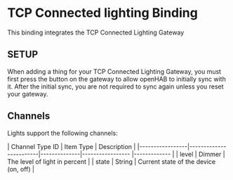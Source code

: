 # TCP Connected lighting Binding

This binding integrates the TCP Connected Lighting Gateway

## SETUP
When adding a thing for your TCP Connected Lighting Gateway, you must first press the button on the gateway to allow openHAB to initially sync with it.
After the initial sync, you are not required to sync again unless you reset your gateway.


## Channels

Lights support the following channels:

| Channel Type ID | Item Type    | Description  |
|-----------------|------------------------|--------------|----------------- |------------- |
| level | Dimmer  | The level of light in percent |
| state | String | Current state of the device (on, off) |

